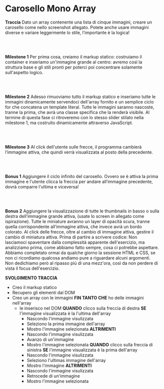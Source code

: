 # Carosello Mono Array

**Traccia**
Dato un array contenente una lista di cinque immagini, creare un carosello come nello screenshot allegato. Potete anche usare immagini diverse e variare leggermente lo stile, l'importante è la logica!

<br>
<br>

**Milestone 1**
Per prima cosa, creiamo il markup statico: costruiamo il container e inseriamo un'immagine grande al centro: avremo così la struttura base e gli stili pronti per poterci poi concentrare solamente sull'aspetto logico.

<br>
<br>

**Milestone 2**
Adesso rimuoviamo tutto il markup statico e inseriamo tutte le immagini dinamicamente servendoci dell'array fornito e un semplice ciclo for che concatena un template literal.
Tutte le immagini saranno nascoste, tranne la prima, che avrà una classe specifica che la renderà visibile.
Al termine di questa fase ci ritroveremo con lo stesso slider stilato nella milestone 1, ma costruito dinamicamente attraverso JavaScript.

<br>
<br>

**Milestone 3**
Al click dell'utente sulle frecce, il programma cambierà l’immagine attiva, che quindi verrà visualizzata al posto della precedente.

<br>
<br>

**Bonus 1**
Aggiungere il ciclo infinito del carosello. Ovvero se è attiva la prima immagine e l'utente clicca la freccia per andare all’immagine precedente, dovrà comparre l'ultima e viceversa!

<br>
<br>

**Bonus 2** 
Aggiungere la visualizzazione di tutte le thumbnails in basso o sulla destra dell’immagine grande attiva, (usate lo screen in allegato come ispirazione). Tutte le miniature avranno un layer di opacità scura, tranne quella corrispondente all’immagine attiva, che invece avrà un bordo colorato.
Al click delle frecce, oltre al cambio di immagine attiva, gestire il cambio di miniatura attiva.
Prima di partire a scrivere codice:
Non lasciamoci spaventare dalla complessità apparente dell'esercizio, ma analizziamo prima, come abbiamo fatto sempre, cosa ci potrebbe aspettare. Abbiamo completato ormai da qualche giorno la sessione HTML e CSS, se non ci ricordiamo qualcosa andiamo pure a riguardare alcuni argomenti. Non dedichiamo però al ripasso più di una mezz'ora, così da non perdere di vista il focus dell'esercizio.


**SVOLGIMENTO TRACCIA**

- Creo il markup statico
- Recupero gli elementi dal DOM
- Creo un array con le immagini 
**FIN TANTO CHE** ho delle immagini nell'array      
  - le inserisco nel DOM
**QUANDO** clicco sulla freccia di destra 
  **SE** l'immagine visualizzata è la l'ultima dell'array
    - Nascondo l'immagine visulizzata
    - Seleziono la prima immagine dell'array
    - Mostro l'immagine selezionata
  **ALTRIMENTI**
    - Nascondo l'immagine visulizzata
    - Avanzo di un'immagine
    - Mostro l'immagine selezionata
**QUANDO** clicco sulla freccia di sinistra
  **SE** l'immagine visualizzata è la prima dell'array
    - Nascondo l'immagine visulizzata
    - Seleziono l'ultimas immagine dell'array
    - Mostro l'immagine 
  **ALTRIMENTI**
    - Nascondo l'immagine visulizzata
    - Retrocede di un'immagine 
    - Mostro l'immagine selezionata



